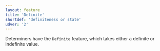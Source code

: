 ```yaml
---
layout: feature
title: 'Definite'
shortdef: 'definiteness or state'
udver: '2'
---
```


Determiners have the `Definite` feature, which takes either a definite or indefinite value.
<!-- Interlanguage links updated Čt lis 12 09:43:00 CET 2020 -->
